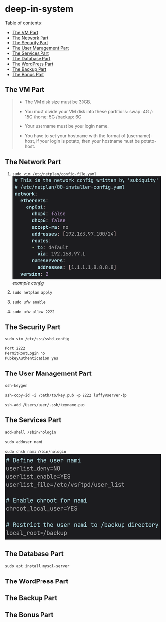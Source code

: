 # deep-in-system

Table of contents:

- [The VM Part](#the-vm-part)
- [The Network Part](#the-network-part)
- [The Security Part](#the-security-part)
- [The User Management Part](#the-user-management-part)
- [The Services Part](#the-services-part)
- [The Database Part](#the-database-part)
- [The WordPress Part](#the-wordpress-part)
- [The Backup Part](#the-backup-part)
- [The Bonus Part](#the-bonus-part)

## The VM Part

> - The VM disk size must be 30GB.
>
> - You must divide your VM disk into these partitions: swap: 4G /: 15G /home: 5G /backup: 6G
>
> - Your username must be your login name.
>
> - You have to set your hostname with the format of {username}-host, if your login is potato, then your hostname must be potato-host.

## The Network Part

1. `sudo vim /etc/netplan/config-file.yaml`
   ![netplan example config](img/netplan-example.png)
   _example config_

2. `sudo netplan apply`

3. `sudo ufw enable`

4. `sudo ufw allow 2222`

## The Security Part

`sudo vim /etc/ssh/sshd_config`

```
Port 2222
PermitRootLogin no
PubkeyAuthentication yes
```

## The User Management Part

`ssh-keygen`

`ssh-copy-id -i /path/to/key.pub -p 2222 luffy@server-ip`

`ssh-add /Users/user/.ssh/keyname.pub`

## The Services Part

`add-shell /sbin/nologin`

`sudo adduser nami`

`sudo chsh nami` `/sbin/nologin`
![vsftpd-config](img/vsftpd-example.png)

## The Database Part

`sudo apt install mysql-server`

## The WordPress Part

## The Backup Part

## The Bonus Part
